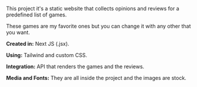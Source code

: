 This project it's a static website that collects opinions and reviews for a predefined list of games. 

These games are my favorite ones but you can change it with any other that you want.

**Created in:** Next JS (.jsx).

**Using:** Tailwind and custom CSS.

**Integration:** API that renders the games and the reviews.

**Media and Fonts:** They are all inside the project and the images are stock.
